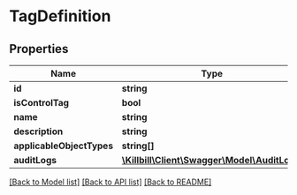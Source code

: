 # TagDefinition

## Properties
Name | Type | Description | Notes
------------ | ------------- | ------------- | -------------
**id** | **string** |  | [optional] 
**isControlTag** | **bool** |  | [optional] 
**name** | **string** |  | 
**description** | **string** |  | 
**applicableObjectTypes** | **string[]** |  | [optional] 
**auditLogs** | [**\Killbill\Client\Swagger\Model\AuditLog[]**](AuditLog.md) |  | [optional] 

[[Back to Model list]](../README.md#documentation-for-models) [[Back to API list]](../README.md#documentation-for-api-endpoints) [[Back to README]](../README.md)

